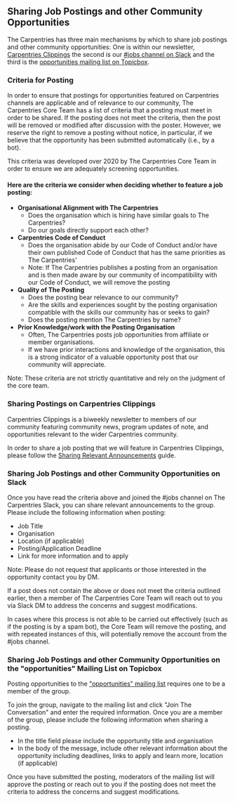 ## Sharing Job Postings and other Community Opportunities

The Carpentries has three main mechanisms by which to share job postings and other community opportunities: One is within our newsletter, [Carpentries Clippings](https://carpentries.org/newsletter/) the second is our [#jobs channel on Slack](https://join.slack.com/share/zt-jw6ndhkl-rKyqtKGiBZnVtojOUDtgLw) and the third is the [opportunities mailing list on Topicbox](https://carpentries.topicbox.com/groups/opportunities).

### Criteria for Posting
In order to ensure that postings for opportunities featured on Carpentries channels are applicable and of relevance to our community, The Carpentries Core Team has a list of criteria that a posting must meet in order to be shared. If the posting does not meet the criteria, then the post will be removed or modified after discussion with the poster. However, we reserve the right to remove a posting without notice, in particular, if we believe that the opportunity has been submitted automatically (i.e., by a bot).

This criteria was developed over 2020 by The Carpentries Core Team in order to ensure we are adequately screening opportunities. 

#### Here are the criteria we consider when deciding whether to feature a job posting:
- **Organisational Alignment with The Carpentries**
  - Does the organisation which is hiring have similar goals to The Carpentries?
  - Do our goals directly support each other?
- **Carpentries Code of Conduct**
  - Does the organisation abide by our Code of Conduct and/or have their own published Code of Conduct that has the same priorities as The Carpentries'
  - Note: If The Carpentries publishes a posting from an organisation and is then made aware by our community of incompatibility with our Code of Conduct, we will remove the posting
- **Quality of The Posting**
  - Does the posting bear relevance to our community?
  - Are the skills and experiences sought by the posting organisation compatible with the skills our community has or seeks to gain?
  - Does the posting mention The Carpentries by name?
- **Prior Knowledge/work with the Posting Organisation**
  - Often, The Carpentries posts job opportunities from affiliate or member organisations.
  - If we have prior interactions and knowledge of the organisation, this is a strong indicator of a valuable opportunity post that our community will appreciate.

Note: These criteria are not strictly quantitative and rely on the judgment of the core team.

### Sharing Postings on Carpentries Clippings
Carpentries Clippings is a biweekly newsletter to members of our community featuring community news, program updates of note, and opportunities relevant to the wider Carpentries community.

In order to share a job posting that we will feature in Carpentries Clippings, please follow the [Sharing Relevant Announcements](https://docs.carpentries.org/topic_folders/communications/guides/submit-news-item.html) guide.

### Sharing Job Postings and other Community Opportunities on Slack
Once you have read the criteria above and joined the #jobs channel on The Carpentries Slack, you can share relevant announcements to the group. Please include the following information when posting:

- Job Title
- Organisation
- Location (if applicable)
- Posting/Application Deadline
- Link for more information and to apply

Note: Please do not request that applicants or those interested in the opportunity contact you by DM.

If a post does not contain the above or does not meet the criteria outlined earlier, then a member of The Carpentries Core Team will reach out to you via Slack DM to address the concerns and suggest modifications.

In cases where this process is not able to be carried out effectively (such as if the posting is by a spam bot), the Core Team will remove the posting, and with repeated instances of this, will potentially remove the account from the #jobs channel.

### Sharing Job Postings and other Community Opportunities on the "opportunities" Mailing List on Topicbox
Posting opportunities to the ["opportunities" mailing list](https://carpentries.topicbox.com/groups/opportunities) requires one to be a member of the group. 

To join the group, navigate to the mailing list and click "Join The Conversation" and enter the required information. Once you are a member of the group, please include the following information when sharing a posting.

- In the title field please include the opportunity title and organisation
- In the body of the message, include other relevant information about the opportunity including deadlines, links to apply and learn more, location (if applicable)

Once you have submitted the posting, moderators of the mailing list will approve the posting or reach out to you if the posting does not meet the criteria to address the concerns and suggest modifications.
